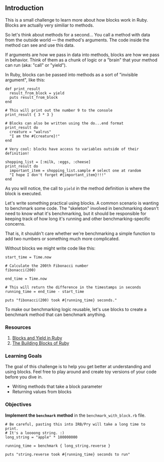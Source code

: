 ## Introduction

This is a small challenge to learn more about how blocks work in Ruby. Blocks are actually very similiar to methods.

So let's think about methods for a second... You call a method with data from the outside world — the method's arguments. The code inside the method can see and use this data.

If arguments are how we pass in data into methods, blocks are how we pass in behavior. Think of them as a chunk of logic or a "brain" that your method can run (aka: "call" or "yield").

In Ruby, blocks can be passed into methods as a sort of "invisible argument", like this:

    def print_result
      result_from_block = yield
      puts result_from_block
    end
    
    # This will print out the number 9 to the console
    print_result { 3 * 3 }
    
    # Blocks can also be written using the do...end format
    print_result do
      creature = "walrus"
      "I am the #{creature}!"
    end
    
    # Very cool: blocks have access to variables outside of their definition!
    
    shopping_list = [:milk, :eggs, :cheese]
    print_result do
      important_item = shopping_list.sample # select one at random
      "I hope I don't forget #{important_item}!!!"
    end

As you will notice, the call to `yield` in the method definition is where the block is executed.

Let's write something practical using blocks. A common scenario is wanting to benchmark some code. The "skeleton" involved in benchmarking doesn't need to know what it's benchmarking, but it should be responsible for keeping track of how long it's running and other benchmarking-specific concerns.

That is, it shouldn't care whether we're benchmarking a simple function to add two numbers or something much more complicated.

Without blocks we might write code like this:
    
    start_time = Time.now
    
    # Calculate the 200th Fibonacci number
    fibonacci(200)
    
    end_time = Time.now
    
    # This will return the difference in the timestamps in seconds
    running_time = end_time - start_time
    
    puts "fibonacci(200) took #{running_time} seconds."

To make our benchmarking logic reusable, let's use blocks to create a benchmark method that can benchmark anything.

### Resources
1. [Blocks and Yield in Ruby](http://stackoverflow.com/questions/3066703/blocks-and-yields-in-ruby)
2. [The Building Blocks of Ruby](http://yehudakatz.com/2010/02/07/the-building-blocks-of-ruby/)

### Learning Goals
The goal of this challenge is to help you get better at understanding and using blocks. Feel free to play around and create toy versions of your code before you dive in.

* Writing methods that take a block parameter
* Returning values from blocks

### Objectives

**Implement the `benchmark` method** in the `benchmark_with_block.rb` file.

    # Be careful, pasting this into IRB/Pry will take a long time to print.
    # It's a loooong string. :)
    long_string = "apple" * 100000000
    
    running_time = benchmark { long_string.reverse }
    
    puts "string.reverse took #{running_time} seconds to run"

